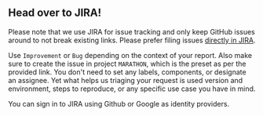 ## Head over to JIRA!

Please note that we use JIRA for issue tracking and only keep GitHub issues around to not break existing links. Please prefer filing issues [directly in JIRA](https://jira.mesosphere.com/secure/CreateIssue!default.jspa?pid=10401).

Use `Improvement` or `Bug` depending on the context of your report. Also make sure to create the issue in project `MARATHON`, which is the preset as per the provided link. You don't need to set any labels, components, or designate an assignee. Yet what helps us triaging your request is used version and environment, steps to reproduce, or any specific use case you have in mind.

You can sign in to JIRA using Github or Google as identity providers.
